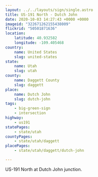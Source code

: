 ```yaml
---
layout: ../../layouts/sign/single.astro
title: US-191 North - Dutch John
date: 2020-10-03 14:27:43 +0000 +0000
imageid: "322671262155438009"
flickrid: "50501871636"
location:
    latitude: 40.932582
    longitude: -109.405468
country:
    name: United States
    slug: united-states
state:
    name: Utah
    slug: utah
county:
    name: Daggett County
    slug: daggett
place:
    name: Dutch John
    slug: dutch-john
tags:
    - big-green-sign
    - intersection
highway:
    - us191
statePages:
    - state/utah
countyPages:
    - state/utah/daggett
placePages:
    - state/utah/daggett/dutch-john

---
```

US-191 North at Dutch John junction.